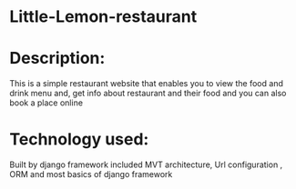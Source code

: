 # Little-Lemon-restaurant
# Description:
  This is a simple restaurant website that enables you to view the food and drink menu and, get info about restaurant and their food
  and you can also book a place online
# Technology used:
   Built by django framework included MVT architecture, Url configuration , ORM and most basics of django framework
 


